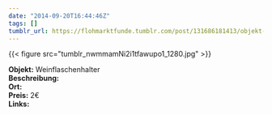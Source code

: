 ```yaml
---
date: "2014-09-20T16:44:46Z"
tags: []
tumblr_url: https://flohmarktfunde.tumblr.com/post/131686181413/objekt-weinflaschenhalter-beschreibung-lorem
---
```

 {{< figure src="tumblr_nwmmamNi2i1tfawupo1_1280.jpg" >}}  

**Objekt:** Weinflaschenhalter  
**Beschreibung:**   
**Ort:**   
**Preis:** 2€  
**Links:** 
